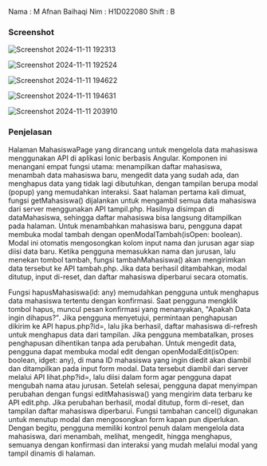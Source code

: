 Nama : M Afnan Baihaqi
Nim : H1D022080
Shift : B 

### Screenshot

![Screenshot 2024-11-11 192313](https://github.com/user-attachments/assets/dd40cc79-b155-4557-bfc5-a578af9f0376)

![Screenshot 2024-11-11 192524](https://github.com/user-attachments/assets/fffab219-03f2-4392-b5c4-4875cd07eeab)

![Screenshot 2024-11-11 194622](https://github.com/user-attachments/assets/a92fca8b-ee30-4311-8386-9717b35599de)

![Screenshot 2024-11-11 194631](https://github.com/user-attachments/assets/a8d26bca-5453-44e8-9ecc-7dcf2d2eddf9)

![Screenshot 2024-11-11 203910](https://github.com/user-attachments/assets/609e9f63-5807-431e-bdeb-ec3ee4694069)

### Penjelasan

Halaman MahasiswaPage yang dirancang untuk mengelola data mahasiswa menggunakan API di aplikasi Ionic berbasis Angular. Komponen ini menangani empat fungsi utama: menampilkan daftar mahasiswa, menambah data mahasiswa baru, mengedit data yang sudah ada, dan menghapus data yang tidak lagi dibutuhkan, dengan tampilan berupa modal (popup) yang memudahkan interaksi. Saat halaman pertama kali dimuat, fungsi getMahasiswa() dijalankan untuk mengambil semua data mahasiswa dari server menggunakan API tampil.php. Hasilnya disimpan di dataMahasiswa, sehingga daftar mahasiswa bisa langsung ditampilkan pada halaman. Untuk menambahkan mahasiswa baru, pengguna dapat membuka modal tambah dengan openModalTambah(isOpen: boolean). Modal ini otomatis mengosongkan kolom input nama dan jurusan agar siap diisi data baru. Ketika pengguna memasukkan nama dan jurusan, lalu menekan tombol tambah, fungsi tambahMahasiswa() akan mengirimkan data tersebut ke API tambah.php. Jika data berhasil ditambahkan, modal ditutup, input di-reset, dan daftar mahasiswa diperbarui secara otomatis.

Fungsi hapusMahasiswa(id: any) memudahkan pengguna untuk menghapus data mahasiswa tertentu dengan konfirmasi. Saat pengguna mengklik tombol hapus, muncul pesan konfirmasi yang menanyakan, "Apakah Data ingin dihapus?". Jika pengguna menyetujui, permintaan penghapusan dikirim ke API hapus.php?id=, lalu jika berhasil, daftar mahasiswa di-refresh untuk menghapus data dari tampilan. Jika pengguna membatalkan, proses penghapusan dihentikan tanpa ada perubahan. Untuk mengedit data, pengguna dapat membuka modal edit dengan openModalEdit(isOpen: boolean, idget: any), di mana ID mahasiswa yang ingin diedit akan diambil dan ditampilkan pada input form modal. Data tersebut diambil dari server melalui API lihat.php?id=, lalu diisi dalam form agar pengguna dapat mengubah nama atau jurusan. Setelah selesai, pengguna dapat menyimpan perubahan dengan fungsi editMahasiswa() yang mengirim data terbaru ke API edit.php. Jika perubahan berhasil, modal ditutup, form di-reset, dan tampilan daftar mahasiswa diperbarui. Fungsi tambahan cancel() digunakan untuk menutup modal dan mengosongkan form kapan pun diperlukan. Dengan begitu, pengguna memiliki kontrol penuh dalam mengelola data mahasiswa, dari menambah, melihat, mengedit, hingga menghapus, semuanya dengan konfirmasi dan interaksi yang mudah melalui modal yang tampil dinamis di halaman.
